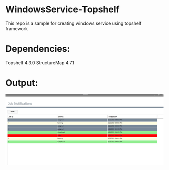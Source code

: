 # WindowsService-Topshelf
This repo is a sample for creating windows service using topshelf framework

# Dependencies:
Topshelf 4.3.0
StructureMap 4.7.1

# Output:

![alt text](https://github.com/nrawat207/SignalR-NotificationService-WPF/blob/main/docs/Result.jpg)
